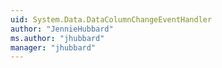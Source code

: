 ```yaml
---
uid: System.Data.DataColumnChangeEventHandler
author: "JennieHubbard"
ms.author: "jhubbard"
manager: "jhubbard"
---
```

